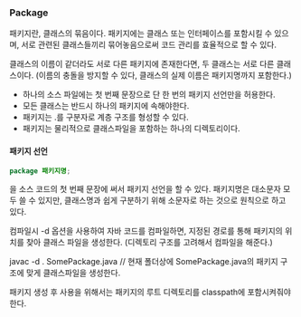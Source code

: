 ### Package 

패키지란, 클래스의 묶음이다. 패키지에는 클래스 또는 인터페이스를 포함시킬 수 있으며, 서로 관련된 클래스들끼리 묶어놓음으로써 코드 관리를 효율적으로 할 수 있다.

클래스의 이름이 같더라도 서로 다른 패키지에 존재한다면, 두 클래스는 서로 다른 클래스이다. (이름의 충돌을 방지할 수 있다, 클래스의 실제 이름은 패키지명까지 포함한다.)

- 하나의 소스 파일에는 첫 번째 문장으로 단 한 번의 패키지 선언만을 허용한다.
- 모든 클래스는 반드시 하나의 패키지에 속해야한다.
- 패키지는 .를 구분자로 계층 구조를 형성할 수 있다.
- 패키지는 물리적으로 클래스파일을 포함하는 하나의 디렉토리이다.

#### 패키지 선언 

```java
package 패키지명; 
```
을 소스 코드의 첫 번째 문장에 써서 패키지 선언을 할 수 있다. 패키지명은 대소문자 모두 쓸 수 있지만, 클래스명과 쉽게 구분하기 위해 소문자로 하는 것으로 원칙으로 하고 있다.

컴파일시 -d 옵션을 사용하여 자바 코드를 컴파일하면, 지정된 경로를 통해 패키지의 위치를 찾아 클래스 파일을 생성한다. (디렉토리 구조를 고려해서 컴파일을 해준다.)

javac -d . SomePackage.java  // 현재 폴더상에 SomePackage.java의 패키지 구조에 맞게 클래스파일을 생성한다. 

패키지 생성 후 사용을 위해서는 패키지의 루트 디렉토리를 classpath에 포함시켜줘야한다. 
